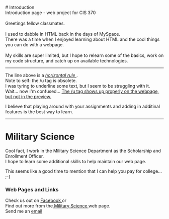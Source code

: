 <style>
p1{text-align=center;}
</style>
<p1># Introduction </p1><br>
Introduction page - web project for CIS 370 <br> <br>
Greetings fellow classmates. <br> <br>
I used to dabble in HTML back in the days of MySpace. <br>
There was a time when I enjoyed learning about HTML and the cool things you can do with a webpage. <br> <br>
My skills are super limited, but I hope to relearn some of the basics, work on my code structure, and catch up on available technologies.
<hr>
The line above is a <em> <u> horizontal rule </u> </em>. <br>
Note to self:  the /u tag is obsolete. <br>
I was tyring to underline some text, but I seem to be struggling with it. <br>
Wait... now I'm confused... <u> The /u tag shows up properly on the webpage, but not in the preview. </u>

I believe that playing around with your assignments and adding in additinal features is the best way to learn.
<hr>
<H1> Military Science </H1>
Cool fact, I work in the Military Science Department as the Scholarship and Enrollment Officer. <br>
I hope to learn some additional skills to help maintain our web page.

This seems like a good time to mention that I can help you pay for college...  ;-)

<h3> Web Pages and Links </h3>
Check us out on <a href="https://www.facebook.com/BearBattalionROTC/"> Facebook </a> or <br>
Find out more from the<a href="http://www.missouristate.edu/milsci/"> Military Science </a> web page. <br>
Send me an <a href="mailto: proberson@missouristate.edu?Subject=Hello%20from%20CIS%20370"> email </a> <br>
